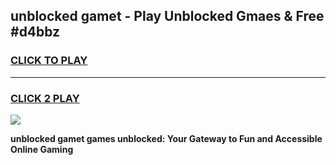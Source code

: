 
## unblocked gamet - Play Unblocked Gmaes & Free #d4bbz
<h3>
<a href="https://news.freeplayer.one?title=unblocked_gamet&ref=26F">CLICK TO PLAY</a></h3>
<hr>

<h3>
<a href="https://news.freeplayer.one?title=unblocked_gamet&ref=26F">CLICK 2 PLAY</a>
  
</h3>

<a href="https://news.freeplayer.one?title=unblocked_gamet&ref=26F/"><img src="https://clearcache.store/games.png"></a>


**unblocked gamet games unblocked: Your Gateway to Fun and Accessible Online Gaming**
